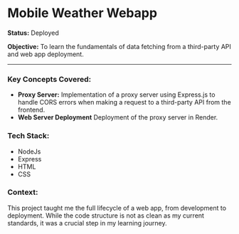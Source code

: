 # Mobile Weather Webapp

**Status:** Deployed

**Objective:** To learn the fundamentals of data fetching from a third-party API and web app deployment.

---

### Key Concepts Covered:

* **Proxy Server:** Implementation of a proxy server using Express.js to handle CORS errors when making a request to a third-party API from the frontend.
* **Web Server Deployment** Deployment of the proxy server in Render.
 


### Tech Stack:

* NodeJs
* Express
* HTML
* CSS

### Context:

This project taught me the full lifecycle of a web app, from development to deployment. While the code structure is not as clean as my current standards, it was a crucial step in my learning journey.
